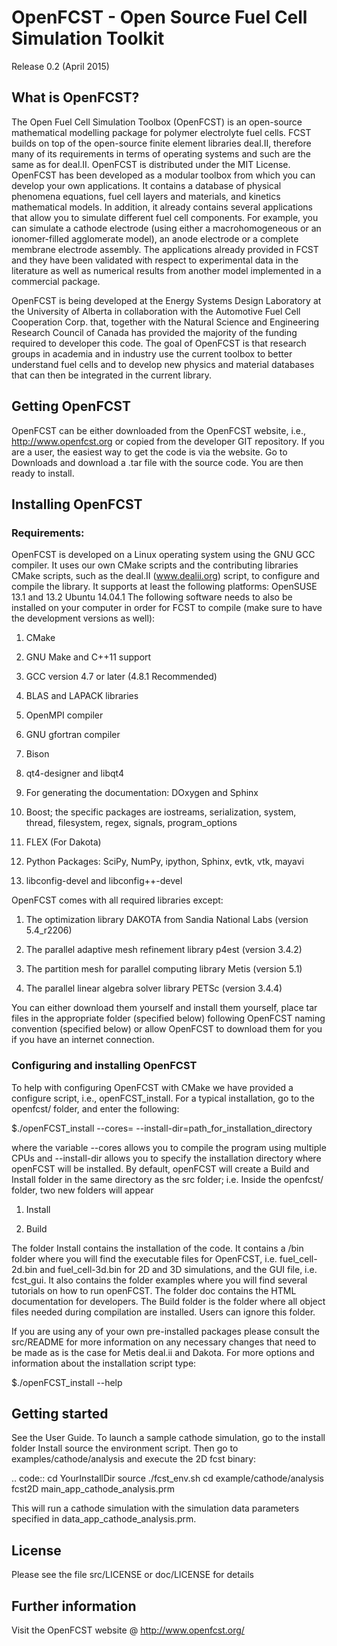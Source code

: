 # OpenFCST - Open Source Fuel Cell Simulation Toolkit
Release 0.2 (April 2015)

## What is OpenFCST?

The Open Fuel Cell Simulation Toolbox (OpenFCST) is an open-source mathematical modelling package for polymer electrolyte fuel cells. FCST builds on top of the open-source finite element libraries deal.II, therefore many of its requirements in terms of operating systems and such are the same as for deal.II. OpenFCST is distributed under the MIT License. OpenFCST has been developed as a modular toolbox from which you can develop your own applications. It contains a database of physical phenomena equations, fuel cell layers and materials, and kinetics mathematical models. In addition, it already contains several applications that allow you to simulate different fuel cell components. For example, you can simulate a cathode electrode (using either a macrohomogeneous or an ionomer-filled agglomerate model), an anode electrode or a complete membrane electrode assembly. The applications already provided in FCST and they have been validated with respect to experimental data in the literature as well as numerical results from another model implemented in a commercial package.

OpenFCST is being developed at the Energy Systems Design Laboratory at the University of Alberta in collaboration with the Automotive Fuel Cell Cooperation Corp. that, together with the Natural Science and Engineering Research Council of Canada has provided the majority of the funding required to developer this code. The goal of OpenFCST is that research groups in academia and in industry use the current toolbox to better understand fuel cells and to develop new physics and material databases that can then be integrated in the current library.

## Getting OpenFCST

OpenFCST can be either downloaded from the OpenFCST website, i.e., http://www.openfcst.org or copied from the developer GIT repository. If you are a user, the easiest way to get the code is via the website. Go to Downloads and download a .tar file with the source code. You are then ready to install.


## Installing OpenFCST

### Requirements:

OpenFCST is developed on a Linux operating system using the GNU GCC compiler. It uses our own CMake scripts and the contributing libraries CMake scripts, such as the deal.II (www.dealii.org) script, to configure and compile the library. It supports at least the following platforms:
OpenSUSE 13.1 and 13.2
Ubuntu 14.04.1
The following software needs to also be installed on your computer in order for FCST to compile (make sure to have the development versions as well):

1. CMake

2. GNU Make and C++11 support

3. GCC version 4.7 or later (4.8.1 Recommended)

4. BLAS and LAPACK libraries

5. OpenMPI compiler

6. GNU gfortran compiler

7. Bison

8. qt4-designer and libqt4

9. For generating the documentation: DOxygen and Sphinx

10. Boost; the specific packages are iostreams, serialization, system, thread, filesystem, regex, signals, program_options

11. FLEX (For Dakota)

12. Python Packages: SciPy, NumPy, ipython, Sphinx, evtk, vtk, mayavi

13. libconfig-devel and libconfig++-devel

OpenFCST comes with all required libraries except:

1. The optimization library DAKOTA from Sandia National Labs (version 5.4_r2206)

2. The parallel adaptive mesh refinement library p4est (version 3.4.2)

3. The partition mesh for parallel computing library Metis (version 5.1)

4. The parallel linear algebra solver library PETSc (version 3.4.4)
 

You can either download them yourself and install them yourself, place tar files in the appropriate folder (specified below) following OpenFCST naming convention (specified below) or allow OpenFCST to download them for you if you have an internet connection.

### Configuring and installing OpenFCST

To help with configuring OpenFCST with CMake we have provided a configure script, i.e., openFCST_install.
For a typical installation, go to the openfcst/ folder, and enter the following:

$./openFCST_install --cores=<number of cores> --install-dir=path_for_installation_directory

where the variable --cores allows you to compile the program using multiple CPUs and --install-dir allows you to specify the installation directory where openFCST will be installed. By default, openFCST will create a Build and Install folder in the same directory as the src folder; i.e. Inside the openfcst/ folder, two new folders will appear

1. Install

2. Build

The folder Install contains the installation of the code. It contains a /bin folder where you will find the executable files for OpenFCST, i.e. fuel_cell-2d.bin and fuel_cell-3d.bin for 2D and 3D simulations, and the GUI file, i.e. fcst_gui. It also contains the folder examples where you will find several tutorials on how to run openFCST. The folder doc contains the HTML documentation for developers. The Build folder is the folder where all object files needed during compilation are installed. Users can ignore this folder.

If you are using any of your own pre-installed packages please consult the src/README for more information on any necessary changes that need to be made as is the case for Metis deal.ii and Dakota. For more options and information about the installation script type:

$./openFCST_install --help

## Getting started

See the User Guide. To launch a sample cathode simulation, go to the install folder Install source the environment script. Then go to examples/cathode/analysis and execute the 2D fcst binary:

.. code::
cd YourInstallDir source ./fcst_env.sh cd example/cathode/analysis fcst2D main_app_cathode_analysis.prm

This will run a cathode simulation with the simulation data parameters specified in data_app_cathode_analysis.prm.

## License

Please see the file src/LICENSE or doc/LICENSE for details

## Further information

Visit the OpenFCST website @ http://www.openfcst.org/
